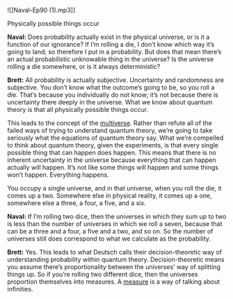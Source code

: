 
![[Naval-Ep90 (1).mp3]]

Physically possible things occur

**Naval:** Does probability actually exist in the physical universe, or is it a function of our ignorance? If I’m rolling a die, I don’t know which way it’s going to land; so therefore I put in a probability. But does that mean there’s an actual probabilistic unknowable thing in the universe? Is the universe rolling a die somewhere, or is it always deterministic?

**Brett:** All probability is actually subjective. Uncertainty and randomness are subjective. You don’t know what the outcome’s going to be, so you roll a die. That’s because you individually do not know; it’s not because there is uncertainty there deeply in the universe. What we know about quantum theory is that all physically possible things occur.

This leads to the concept of the [multiverse](https://en.wikipedia.org/wiki/Multiverse#Level_III:_Many-worlds_interpretation_of_quantum_mechanics). Rather than refute all of the failed ways of trying to understand quantum theory, we’re going to take seriously what the equations of quantum theory say. What we’re compelled to think about quantum theory, given the experiments, is that every single possible thing that can happen does happen. This means that there is no inherent uncertainty in the universe because everything that can happen actually will happen. It’s not like some things will happen and some things won’t happen. Everything happens.

You occupy a single universe, and in that universe, when you roll the die, it comes up a two. Somewhere else in physical reality, it comes up a one, somewhere else a three, a four, a five, and a six.

**Naval:** If I’m rolling two dice, then the universes in which they sum up to two is less than the number of universes in which we roll a seven, because that can be a three and a four, a five and a two, and so on. So the number of universes still does correspond to what we calculate as the probability.

**Brett:** Yes. This leads to what Deutsch calls their decision-theoretic way of understanding probability within quantum theory. Decision-theoretic means you assume there’s proportionality between the universes’ way of splitting things up. So if you’re rolling two different dice, then the universes proportion themselves into measures. A [measure](https://en.wikipedia.org/wiki/Measure_(mathematics)) is a way of talking about infinities.